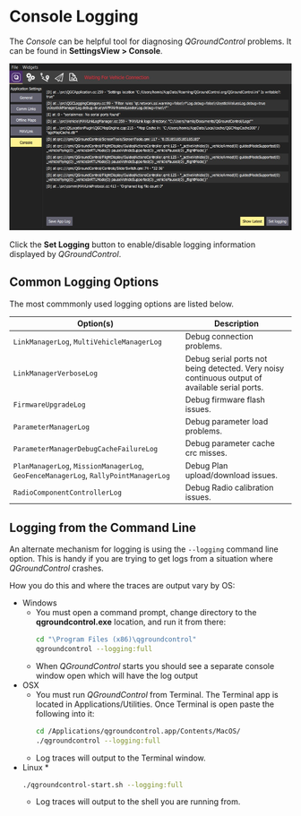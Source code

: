 # Console Logging

The *Console* can be helpful tool for diagnosing *QGroundControl* problems. It can be found in **SettingsView > Console**. 

![Console logging](../../../assets/support/Console.jpg)

Click the **Set Logging** button to enable/disable logging information displayed by *QGroundControl*.

## Common Logging Options

The most commmonly used logging options are listed below.

Option(s) | Description
--- | ---
`LinkManagerLog`, `MultiVehicleManagerLog` | Debug connection problems.
`LinkManagerVerboseLog` | Debug serial ports not being detected. Very noisy continuous output of available serial ports.
`FirmwareUpgradeLog` | Debug firmware flash issues.
`ParameterManagerLog` | Debug parameter load problems.
`ParameterManagerDebugCacheFailureLog` | Debug parameter cache crc misses.
`PlanManagerLog`, `MissionManagerLog`, `GeoFenceManagerLog`, `RallyPointManagerLog` | Debug Plan upload/download issues.
`RadioComponentControllerLog` | Debug Radio calibration issues.

## Logging from the Command Line

An alternate mechanism for logging is using the `--logging` command line option. This is handy if you are trying to get logs from a situation where *QGroundControl* crashes.

How you do this and where the traces are output vary by OS:

* Windows
  * You must open a command prompt, change directory to the **qgroundcontrol.exe** location, and run it from there:
    ```bash
    cd "\Program Files (x86)\qgroundcontrol"
    qgroundcontrol --logging:full
    ```
  * When *QGroundControl* starts you should see a separate console window open which will have the log output
* OSX
  * You must run *QGroundControl* from Terminal. The Terminal app is located in Applications/Utilities. Once Terminal is open paste the following into it:
    ```bash
    cd /Applications/qgroundcontrol.app/Contents/MacOS/
    ./qgroundcontrol --logging:full
    ```
  * Log traces will output to the Terminal window.
* Linux
  * 
  ```bash
  ./qgroundcontrol-start.sh --logging:full
  ```
  * Log traces will output to the shell you are running from.

